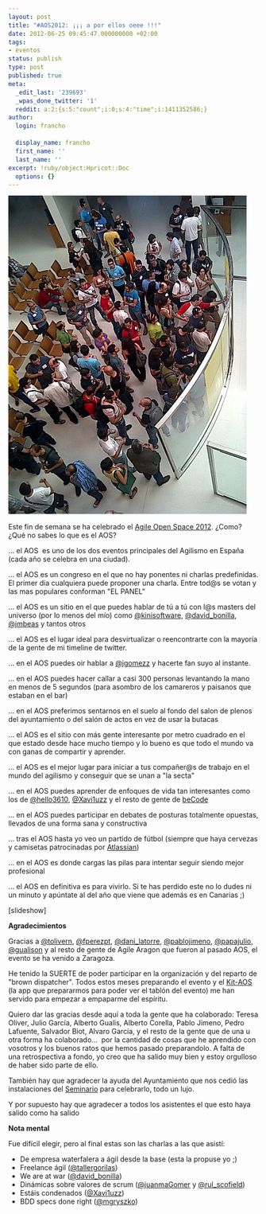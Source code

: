 ```yaml
---
layout: post
title: "#AOS2012: ¡¡¡ a por ellos oeee !!!"
date: 2012-06-25 09:45:47.000000000 +02:00
tags:
- eventos
status: publish
type: post
published: true
meta:
  _edit_last: '239693'
  _wpas_done_twitter: '1'
  reddit: a:2:{s:5:"count";i:0;s:4:"time";i:1411352586;}
author:
  login: francho

  display_name: francho
  first_name: ''
  last_name: ''
excerpt: !ruby/object:Hpricot::Doc
  options: {}
---
```

[![](/assets/548667_432509236781914_100552994_n.jpeg "548667_432509236781914_100552994_n")](http://www.facebook.com/photo.php?fbid=432509236781914&set=a.432505003449004.104288.130152583684249&type=3&theater)

Este fin de semana se ha celebrado el [Agile Open Space 2012](http://aos2012.agile-spain.org). ¿Como? ¿Qué no sabes lo que es el AOS?

... el AOS  es uno de los dos eventos principales del Agilismo en España (cada año se celebra en una ciudad).

... el AOS es un congreso en el que no hay ponentes ni charlas predefinidas. El primer dia cualquiera puede proponer una charla. Entre tod@s se votan y las mas populares conforman "EL PANEL"

... el AOS es un sitio en el que puedes hablar de tú a tú con l@s masters del universo (por lo menos del mío) como [@kinisoftware](https://twitter.com/#!/kinisoftware), [@david_bonilla](https://twitter.com/#!/david_bonilla), [@jmbeas](https://twitter.com/#!/jmbeas) y tantos otros

... el AOS es el lugar ideal para desvirtualizar o reencontrarte con la mayoría de la gente de mi timeline de twitter.

... en el AOS puedes oir hablar a [@jgomezz](https://twitter.com/#!/jgomezz) y hacerte fan suyo al instante.

... en el AOS puedes hacer callar a casi 300 personas levantando la mano en menos de 5 segundos (para asombro de los camareros y paisanos que estaban en el bar)

... en el AOS preferimos sentarnos en el suelo al fondo del salon de plenos del ayuntamiento o del salón de actos en vez de usar la butacas

... el AOS es el sitio con más gente interesante por metro cuadrado en el que estado desde hace mucho tiempo y lo bueno es que todo el mundo va con ganas de compartir y aprender.

... el AOS es el mejor lugar para iniciar a tus compañer@s de trabajo en el mundo del agilismo y conseguir que se unan a "la secta"

... en el AOS puedes aprender de enfoques de vida tan interesantes como los de [@hello3610](https://twitter.com/#!/hell03610), [@Xavi1uzz](https://twitter.com/#!/XaV1uzz) y el resto de gente de [beCode](http://www.becodemyfriend.com/)

... en el AOS puedes participar en debates de posturas totalmente opuestas, llevados de una forma sana y constructiva

... tras el AOS hasta yo veo un partido de fútbol (siempre que haya cervezas y camisetas patrocinadas por [Atlassian](http://www.atlassian.com/))

... en el AOS es donde cargas las pilas para intentar seguir siendo mejor profesional

... el AOS en definitiva es para vivirlo. Si te has perdido este no lo dudes ni un minuto y apúntate al del año que viene que además es en Canarias ;)

[slideshow]

**Agradecimientos**

Gracias a [@tolivern](https://twitter.com/#!/tolivern), [@fperezpt](https://twitter.com/#!/fperezpt), [@dani_latorre](https://twitter.com/#!/dani_latorre), [@pablojimeno](https://twitter.com/#!/pablojimeno), [@papajulio](https://twitter.com/#!/papajulio), [@gualison](https://twitter.com/#!/gualison) y al resto de gente de Agile Aragon que fueron al pasado AOS, el evento se ha venido a Zaragoza.

He tenido la SUERTE de poder participar en la organización y del reparto de "brown dispatcher". Todos estos meses preparando el evento y el [Kit-AOS](http://aos2012.wordpress.com/kitaos/) (la app que prepararmos para poder ver el tablón del evento) me han servido para empezar a empaparme del espíritu.

Quiero dar las gracias desde aquí a toda la gente que ha colaborado: Teresa Oliver, Julio García, Alberto Gualis, Alberto Corella, Pablo Jimeno, Pedro Lafuente, Salvador Biot, Alvaro García, y el resto de la gente que de una u otra forma ha colaborado...  por la cantidad de cosas que he aprendido con vosotros y los buenos ratos que hemos pasado preparandolo. A falta de una retrospectiva a fondo, yo creo que ha salido muy bien y estoy orgulloso de haber sido parte de ello.

También hay que agradecer la ayuda del Ayuntamiento que nos cedió las instalaciones del [Seminario](http://www.zaragoza.es/ciudad/urbanismo/arquitect/seminario.htm) para celebrarlo, todo un lujo.

Y por supuesto hay que agradecer a todos los asistentes el que esto haya salido como ha salido

**Nota mental**

Fue difícil elegir, pero al final estas son las charlas a las que asistí:

*   De empresa waterfalera a ágil desde la base (esta la propuse yo ;)
*   Freelance ágil ([@tallergorilas](https://twitter.com/#!/tallergorilas))
*   We are at war ([@david_bonilla](https://twitter.com/#!/david_bonilla))
*   Dinámicas sobre valores de scrum ([@juanmaGomer](https://twitter.com/#!/juanmaGomer) y [@rul_scofield](https://twitter.com/#!/rul_scofield))
*   Estáis condenados ([@Xavi1uzz](https://twitter.com/#!/XaV1uzz))
*   BDD specs done right ([@mgryszko](https://twitter.com/#!/mgryszko))
